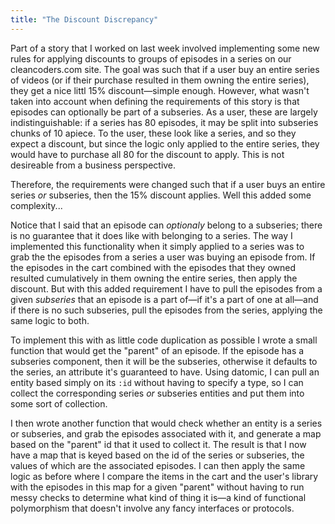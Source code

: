 ```yaml
---
title: "The Discount Discrepancy"
---
```


Part of a story that I worked on last week involved implementing some new rules for applying discounts to groups of episodes in a series on our cleancoders.com site. The goal was such that if a user buy an entire series of videos (or if their purchase resulted in them owning the entire series), they get a nice littl 15% discount—simple enough. However, what wasn't taken into account when defining the requirements of this story is that episodes can optionally be part of a subseries. As a user, these are largely indistinguishable: if a series has 80 episodes, it may be split into subseries chunks of 10 apiece. To the user, these look like a series, and so they expect a discount, but since the logic only applied to the entire series, they would have to purchase all 80 for the discount to apply. This is not desireable from a business perspective.

Therefore, the requirements were changed such that if a user buys an entire series *or* subseries, then the 15% discount applies. Well this added some complexity...

Notice that I said that an episode can *optionaly* belong to a subseries; there is no guarantee that it does like with belonging to a series. The way I implemented this functionality when it simply applied to a series was to grab the the episodes from a series a user was buying an episode from. If the episodes in the cart combined with the episodes that they owned resulted cumulatively in them owning the entire series, then apply the discount. But with this added requirement I have to pull the episodes from a given *subseries* that an episode is a part of—if it's a part of one at all—and if there is no such subseries, pull the episodes from the series, applying the same logic to both.

To implement this with as little code duplication as possible I wrote a small function that would get the "parent" of an episode. If the episode has a subseries component, then it will be the subseries, otherwise it defaults to the series, an attribute it's guaranteed to have. Using datomic, I can pull an entity based simply on its `:id` without having to specify a type, so I can collect the corresponding series *or* subseries entities and put them into some sort of collection.

I then wrote another function that would check whether an entity is a series or subseries, and grab the episodes associated with it, and generate a map based on the "parent" id that it used to collect it. The result is that I now have a map that is keyed based on the id of the series or subseries, the values of which are the associated episodes. I can then apply the same logic as before where I compare the items in the cart and the user's library with the episodes in this map for a given "parent" without having to run messy checks to determine what kind of thing it is—a kind of functional polymorphism that doesn't involve any fancy interfaces or protocols.